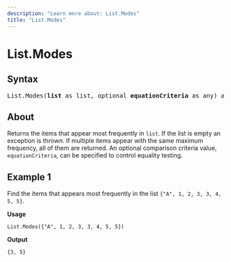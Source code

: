 ```yaml
---
description: "Learn more about: List.Modes"
title: "List.Modes"
---
```

# List.Modes

## Syntax

<pre>
List.Modes(<b>list</b> as list, optional <b>equationCriteria</b> as any) as list
</pre>
  
## About

Returns the items that appear most frequently in `list`. If the list is empty an exception is thrown. If multiple items appear with the same maximum frequency, all of them are returned. An optional comparison criteria value, `equationCriteria`, can be specified to control equality testing.

## Example 1

Find the items that appears most frequently in the list `{"A", 1, 2, 3, 3, 4, 5, 5}`.

**Usage**

```powerquery-m
List.Modes({"A", 1, 2, 3, 3, 4, 5, 5})
```

**Output**

`{3, 5}`

